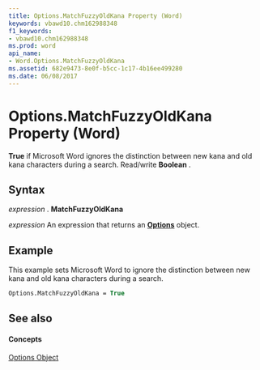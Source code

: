 ```yaml
---
title: Options.MatchFuzzyOldKana Property (Word)
keywords: vbawd10.chm162988348
f1_keywords:
- vbawd10.chm162988348
ms.prod: word
api_name:
- Word.Options.MatchFuzzyOldKana
ms.assetid: 682e9473-8e0f-b5cc-1c17-4b16ee499280
ms.date: 06/08/2017
---
```



# Options.MatchFuzzyOldKana Property (Word)

 **True** if Microsoft Word ignores the distinction between new kana and old kana characters during a search. Read/write **Boolean** .


## Syntax

 _expression_ . **MatchFuzzyOldKana**

 _expression_ An expression that returns an **[Options](options-object-word.md)** object.


## Example

This example sets Microsoft Word to ignore the distinction between new kana and old kana characters during a search.


```vb
Options.MatchFuzzyOldKana = True
```


## See also


#### Concepts


[Options Object](options-object-word.md)

